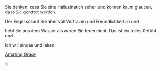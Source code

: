 Sie denken, dass Sie eine Halluzination sehen und können kaum glauben, dass Sie gerettet werden.

Der Engel schaut Sie aber voll Vertrauen und Freundlichkeit an und 

hebt Sie aus dem Wasser als wären Sie federleicht. Das ist ein tolles Gefühl und

ich will singen und leben!

[Amazing Grace](https://www.youtube.com/watch?v=CDdvReNKKuk)

:)